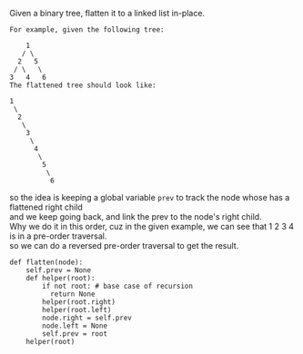 Given a binary tree, flatten it to a linked list in-place.
```
For example, given the following tree:

    1
   / \
  2   5
 / \   \
3   4   6
The flattened tree should look like:

1
 \
  2
   \
    3
     \
      4
       \
        5
         \
          6
```
so the idea is keeping a global variable ```prev``` to track the node whose has a flattened right child  
and we keep going back, and link the prev to the node's right child.  
Why we do it in this order, cuz in the given example, we can see that 1 2 3 4 is in a pre-order traversal.  
so we can do a reversed pre-order traversal to get the result.  

```python3
def flatten(node):
    self.prev = None
    def helper(root):
        if not root: # base case of recursion
          return None
        helper(root.right)
        helper(root.left)
        node.right = self.prev
        node.left = None
        self.prev = root
    helper(root)
```
